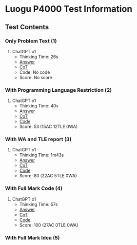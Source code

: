 # Luogu P4000 Test Information

## Test Contents

### Only Problem Text (1)

1. ChatGPT o1
    - Thinking Time: 26s
    - [Answer](./Part1/ChatGPT_o1.md)
    - [CoT](./Part1/ChatGPT_o1_CoT.md)
    - Code: No code
    - Score: No score

### With Programming Language Restriction (2)

1. ChatGPT o1
    - Thinking Time: 40s
    - [Answer](./Part2/ChatGPT_o1.md)
    - [CoT](./Part2/ChatGPT_o1_CoT.md)
    - [Code](./Part2/ChatGPT_o1_Code.md)
    - Score: 53 (15AC 12TLE 0WA)

### With WA and TLE report (3)

1. ChatGPT o1
    - Thinking Time: 1m43s
    - [Answer](./Part3/ChatGPT_o1.md)
    - [CoT](./Part3/ChatGPT_o1_CoT.md)
    - [Code](./Part3/CharGPT_o1_Code.md)
    - Score: 80 (22AC 5TLE 0WA)

### With Full Mark Code (4)

1. ChatGPT o1
    - Thinking Time: 57s
    - [Answer](./Part4/ChatGPT_o1.md)
    - [CoT](./Part4/ChatGPT_o1_CoT.md)
    - [Code](./Part4/CharGPT_o1_Code.md)
    - Score: 100 (27AC 0TLE 0WA)

### With Full Mark Idea (5)

